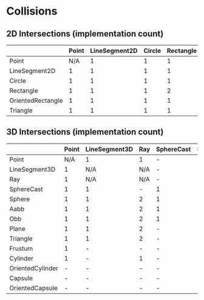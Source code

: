 ﻿# Collisions

## 2D Intersections (implementation count)

|                   | Point | LineSegment2D | Circle | Rectangle | OrientedRectangle | Triangle |
|-------------------|-------|---------------|--------|-----------|-------------------|----------|
| Point             | N/A   | 1             | 1      | 1         | 1                 | 1        |
| LineSegment2D     | 1     | 1             | 1      | 1         | 1                 | 1        |
| Circle            | 1     | 1             | 1      | 1         | 1                 | 1        |
| Rectangle         | 1     | 1             | 1      | 2         | 1                 | 1        |
| OrientedRectangle | 1     | 1             | 1      | 1         | 1                 | 1        |
| Triangle          | 1     | 1             | 1      | 1         | 1                 | -        |

## 3D Intersections (implementation count)

|                  | Point | LineSegment3D | Ray | SphereCast | Sphere | Aabb | Obb | Plane | Triangle | Frustum | Cylinder | OrientedCylinder | Capsule | OrientedCapsule |
|------------------|-------|---------------|-----|------------|--------|------|-----|-------|----------|---------|----------|------------------|---------|-----------------|
| Point            | N/A   | 1             | 1   | -          | 1      | 1    | 1   | 1     | 1        | 1       | 1        | -                | -       | -               |
| LineSegment3D    | 1     | N/A           | N/A | -          | 1      | 1    | 1   | 1     | 1        | -       | -        | -                | -       | -               |
| Ray              | 1     | N/A           | N/A | -          | 2      | 2    | 2   | 2     | 2        | -       | 1        | -                | -       | -               |
| SphereCast       | 1     | 1             | -   | 1          | 1      | 1    | 1   | -     | 1        | -       | -        | -                | -       | -               |
| Sphere           | 1     | 1             | 2   | 1          | 1      | 1    | 1   | 1     | 1        | 1       | 1        | -                | -       | -               |
| Aabb             | 1     | 1             | 2   | 1          | 1      | 1    | 1   | 1     | 1        | -       | -        | -                | -       | -               |
| Obb              | 1     | 1             | 2   | 1          | 1      | 1    | 1   | 1     | 1        | -       | -        | -                | -       | -               |
| Plane            | 1     | 1             | 2   | -          | 1      | 1    | 1   | 1     | 1        | -       | -        | -                | -       | -               |
| Triangle         | 1     | 1             | 2   | -          | 1      | 1    | 1   | 1     | 2        | -       | -        | -                | -       | -               |
| Frustum          | 1     | -             | -   | -          | 1      | -    | -   | -     | -        | -       | -        | -                | -       | -               |
| Cylinder         | 1     | -             | 1   | -          | 1      | -    | -   | -     | -        | -       | 1        | -                | -       | -               |
| OrientedCylinder | -     | -             | -   | -          | -      | -    | -   | -     | -        | -       | -        | -                | -       | -               |
| Capsule          | -     | -             | -   | -          | -      | -    | -   | -     | -        | -       | -        | -                | -       | -               |
| OrientedCapsule  | -     | -             | -   | -          | -      | -    | -   | -     | -        | -       | -        | -                | -       | -               |
